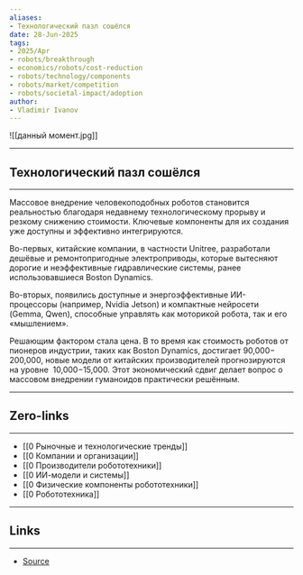 ```yaml
---
aliases: 
- Технологический пазл сошёлся 
date: 28-Jun-2025
tags:
- 2025/Apr
- robots/breakthrough
- economics/robots/cost-reduction
- robots/technology/components
- robots/market/competition
- robots/societal-impact/adoption
author:
- Vladimir Ivanov
---
```

![[данный момент.jpg]]

-----
##  Технологический пазл сошёлся 
-----
Массовое внедрение человекоподобных роботов становится реальностью благодаря недавнему технологическому прорыву и резкому снижению стоимости. Ключевые компоненты для их создания уже доступны и эффективно интегрируются.

Во-первых, китайские компании, в частности Unitree, разработали дешёвые и ремонтопригодные электроприводы, которые вытесняют дорогие и неэффективные гидравлические системы, ранее использовавшиеся Boston Dynamics.

Во-вторых, появились доступные и энергоэффективные ИИ-процессоры (например, Nvidia Jetson) и компактные нейросети (Gemma, Qwen), способные управлять как моторикой робота, так и его «мышлением».

Решающим фактором стала цена. В то время как стоимость роботов от пионеров индустрии, таких как Boston Dynamics, достигает 90,000− 200,000, новые модели от китайских производителей прогнозируются на уровне  10,000−15,000. Этот экономический сдвиг делает вопрос о массовом внедрении гуманоидов практически решённым.

---
## Zero-links
---
- [[0 Рыночные и технологические тренды]]
- [[0 Компании и организации]]
- [[0 Производители робототехники]]
- [[0 ИИ-модели и системы]]
- [[0 Физические компоненты робототехники]]
- [[0 Робототехника]]

---
## Links
---
- [Source](https://t.me/turboproject/1639)